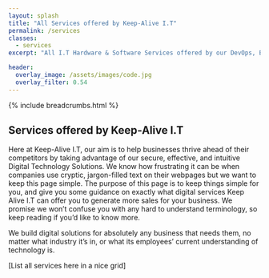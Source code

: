 ```yaml
---
layout: splash
title: "All Services offered by Keep-Alive I.T"
permalink: /services
classes:
  - services
excerpt: "All I.T Hardware & Software Services offered by our DevOps, BizOps, and I.T Support Experts."

header:
  overlay_image: /assets/images/code.jpg
  overlay_filter: 0.54
---
```


{% include breadcrumbs.html %}

## Services offered by Keep-Alive I.T
Here at Keep-Alive I.T, our aim is to help businesses thrive ahead of their competitors by taking advantage of our secure, effective, and intuitive Digital Technology Solutions. 
We know how frustrating it can be when companies use cryptic, jargon-filled text on their webpages but we want to keep this page simple. The purpose of this page is to keep things simple for you, and give you some guidance on exactly what digital services Keep Alive I.T can offer you to generate more sales for your business. We promise we won’t confuse you with any hard to understand terminology, so keep reading if you’d like to know more.
 
We build digital solutions for absolutely any business that needs them, no matter what industry it’s in, or what its employees’ current understanding of technology is.

[List all services here in a nice grid]